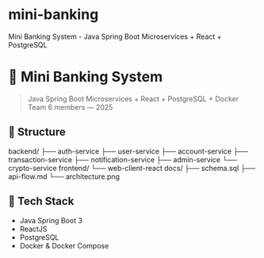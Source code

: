 # mini-banking
Mini Banking System - Java Spring Boot Microservices + React + PostgreSQL
# 🏦 Mini Banking System
> Java Spring Boot Microservices + React + PostgreSQL + Docker  
> Team 6 members — 2025

## 📁 Structure
backend/
 ├── auth-service
 ├── user-service
 ├── account-service
 ├── transaction-service
 ├── notification-service
 ├── admin-service
 └── crypto-service
frontend/
 └── web-client-react
docs/
 ├── schema.sql
 ├── api-flow.md
 └── architecture.png

## 🧠 Tech Stack
- Java Spring Boot 3
- ReactJS
- PostgreSQL
- Docker & Docker Compose
